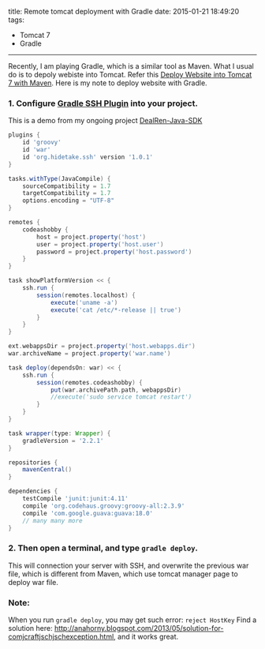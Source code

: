 title: Remote tomcat deployment with Gradle
date: 2015-01-21 18:49:20
tags:
 - Tomcat 7
 - Gradle
---
Recently, I am playing Gradle, which is a similar tool as Maven. What I usual do is to depoly webiste into Tomcat. Refer this [Deploy Website into Tomcat 7 with Maven](http://sbzhouhao.net/2014/08/22/Deploy-Website-into-Tomcat-7-with-Maven/). Here is my note to deploy website with Gradle.
<!-- more -->

### 1. Configure [Gradle SSH Plugin](https://github.com/int128/gradle-ssh-plugin) into your project.
This is a demo from my ongoing project [DealRen-Java-SDK](https://github.com/DealRenDev/DealRen-Java-SDK/blob/master/build.gradle)
```groovy
plugins {
    id 'groovy'
    id 'war'
    id 'org.hidetake.ssh' version '1.0.1'
}

tasks.withType(JavaCompile) {
    sourceCompatibility = 1.7
    targetCompatibility = 1.7
    options.encoding = "UTF-8"
}

remotes {
    codeashobby {
        host = project.property('host')
        user = project.property('host.user')
        password = project.property('host.password')
    }
}

task showPlatformVersion << {
    ssh.run {
        session(remotes.localhost) {
            execute('uname -a')
            execute('cat /etc/*-release || true')
        }
    }
}

ext.webappsDir = project.property('host.webapps.dir')
war.archiveName = project.property('war.name')

task deploy(dependsOn: war) << {
    ssh.run {
        session(remotes.codeashobby) {
            put(war.archivePath.path, webappsDir)
            //execute('sudo service tomcat restart')
        }
    }
}

task wrapper(type: Wrapper) {
    gradleVersion = '2.2.1'
}

repositories {
    mavenCentral()
}

dependencies {
    testCompile 'junit:junit:4.11'
    compile 'org.codehaus.groovy:groovy-all:2.3.9'
    compile 'com.google.guava:guava:18.0'
	// many many more
}
```

### 2. Then open a terminal, and type `gradle deploy`.
This will connection your server with SSH, and overwrite the previous war file, which is different from Maven, which use tomcat manager page to deploy war file.

### Note:
When you run `gradle deploy`, you may get such error: `reject HostKey`
Find a solution here: http://anahorny.blogspot.com/2013/05/solution-for-comjcraftjschjschexception.html, and it works great.
<br/><br/>